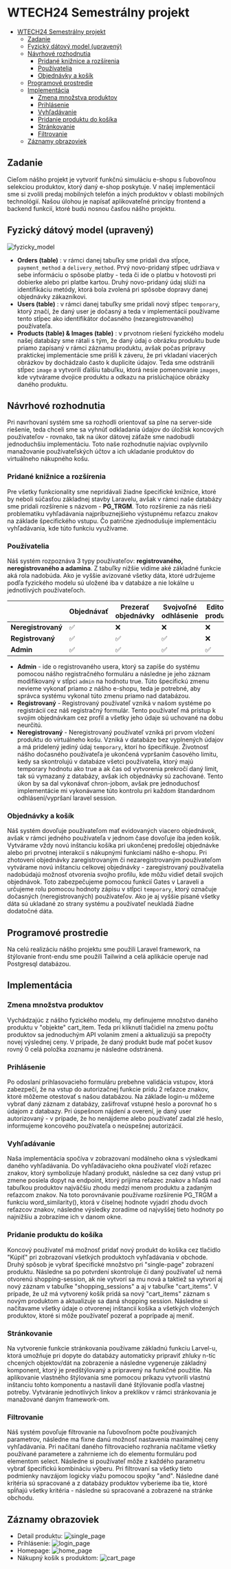 # WTECH24 Semestrálny projekt
- [WTECH24 Semestrálny projekt](#wtech24-semestrálny-projekt)
  - [Zadanie](#zadanie)
  - [Fyzický dátový model (upravený)](#fyzický-dátový-model-upravený)
  - [Návrhové rozhodnutia](#návrhové-rozhodnutia)
    - [Pridané knižnice a rozšírenia](#pridané-knižnice-a-rozšírenia)
    - [Používatelia](#používatelia)
    - [Objednávky a košík](#objednávky-a-košík)
  - [Programové prostredie](#programové-prostredie)
  - [Implementácia](#implementácia)
    - [Zmena množstva produktov](#zmena-množstva-produktov)
    - [Prihlásenie](#prihlásenie)
    - [Vyhľadávanie](#vyhľadávanie)
    - [Pridanie produktu do košíka](#pridanie-produktu-do-košíka)
    - [Stránkovanie](#stránkovanie)
    - [Filtrovanie](#filtrovanie)
  - [Záznamy obrazoviek](#záznamy-obrazoviek)

## Zadanie
Cieľom nášho projekt je vytvoriť funkčnú simuláciu e-shopu s ľubovoľnou selekciou produktov, ktorý daný e-shop poskytuje. V našej implementácií sme si zvolili predaj mobilných telefón a iných produktov v oblasti mobilných technológií. Našou úlohou je napísať aplikovateľné princípy frontend a backend funkcií, ktoré budú nosnou časťou nášho projektu. 

## Fyzický dátový model (upravený)
![fyzicky_model](/fyzicky_modelpng.png)
- **Orders (table)** : v rámci danej tabuľky sme pridali dva stĺpce, `payment_method` a `delivery_method`. Prvý novo-pridaný stĺpec udržiava v sebe informáciu o spôsobe platby - teda či ide o platbu v hotovosti pri dobierke alebo pri platbe kartou. Druhý novo-pridaný údaj slúži na identifikáciu metódy, ktorá bola zvolená pri spôsobe dopravy danej objednávky zákazníkovi.
- **Users (table)** : v rámci danej tabuľky sme pridali nový stĺpec `temporary`, ktorý značí, že daný user je dočasný a teda v implementácií používame tento stĺpec ako identifikátor dočasného (nezaregistrovaného) používateľa.
- **Products (table) & Images (table)** : v prvotnom riešení fyzického modelu našej databázy sme rátali s tým, že daný údaj o obrázku produktu bude priamo zapísaný v rámci záznamu produktu, avšak počas prípravy praktickej implementácie sme prišli k záveru, že pri vkladaní viacerých obrázkov by dochádzalo často k duplicite údajov. Teda sme odstránili stĺpec `image` a vytvorili ďalšiu tabuľku, ktorá nesie pomenovanie `images`, kde vytvárame dvojice produktu a odkazu na prislúchajúce obrázky daného produktu.
## Návrhové rozhodnutia
Pri navrhovaní systém sme sa rozhodli orientovať sa plne na server-side riešenie, teda chceli sme sa vyhnúť odkladania údajov do úložísk koncových používateľov - rovnako, tak na úkor dátovej záťaže sme nadobudli jednoduchšiu implementáciu. Toto naše rozhodnutie najviac ovplyvnilo manažovanie používateľských účtov a ich ukladanie produktov do virtuálneho nákupného košu.
### Pridané knižnice a rozšírenia
Pre všetky funkcionality sme nepridávali žiadne špecifické knižnice, ktoré by neboli súčasťou základnej stavby Laravelu, avšak v rámci naše databázy sme pridali rozšírenie s názvom - **PG_TRGM**. Toto rozšírenie za nás rieši problematiku vyhľadávania najpríbuznejšieho výstupnému reťazcu znakov na základe špecifického vstupu. Čo patrične zjednodušuje implementáciu vyhľadávania, kde túto funkciu využívame.
### Používatelia
Náš systém rozpoznáva 3 typy používateľov: **registrovaného, neregistrovaného a adamina**. Z tabuľky nižšie vidíme aké základné funkcie aká rola nadobúda. Ako je vyššie avizované všetky dáta, ktoré udržujeme podľa fyzického modelu sú uložené iba v databáze a nie lokálne u jednotlivých používateľoch.

| |Objednávať|Prezerať objednávky|Svojvoľné odhlásenie|Editovať produkty|
|---|---|---|---|---|
| **Neregistrovaný** | ✅ | ❌ | ❌ | ❌ |
| **Registrovaný** | ✅ | ✅ | ✅ | ❌ |
| **Admin** |✅ | ✅ | ✅ | ✅ |

- **Admin** - ide o registrovaného usera, ktorý sa zapíše do systému pomocou nášho registračného formuláru a následne je jeho záznam modifikovaný v stĺpci `admin` na hodnotu true. Túto špecifickú zmenu nevieme vykonať priamo z nášho e-shopu, teda je potrebné, aby správca systému vykonal túto zmenu priamo nad databázou. 
- **Registrovaný** - Registrovaný používateľ vzniká v našom systéme po registrácií cez náš registračný formulár. Tento používateľ má prístup k svojim objednávkam cez profil a všetky jeho údaje sú uchované na dobu neurčitú.
- **Neregistrovaný** - Neregistrovaný používateľ vzniká pri prvom vložení produktu do virtuálneho košu. Vzniká v databáze bez vyplnených údajov a má pridelený jediný údaj `temporary`, ktorí ho špecifikuje. Životnosť nášho dočasného používateľa je ukončená vypršaním časového limitu, kedy sa skontrolujú v databáze všetci používatelia, ktorý majú temporary hodnotu ako true a ak čas od vytvorenia prekročí daný limit, tak sú vymazaný z databázy, avšak ich objednávky sú zachované. Tento úkon by sa dal vykonávať chron-jobom, avšak pre jednoduchosť implementácie mi vykonávame túto kontrolu pri každom štandardnom odhlásení/vypršaní laravel session. 

### Objednávky a košík
Náš systém dovoľuje používateľom mať evidovaných viacero objednávok, avšak v rámci jedného používateľa v jednom čase dovoľuje iba jeden košík. Vytvárame vždy novú inštanciu košíka pri ukončenej predošlej objednávke alebo pri prvotnej interakcií s nákupnými funkciami nášho e-shopu. Pri zhotovení objednávky zaregistrovaným či nezaregistrovaným používateľom vytvárame novú inštanciu celkovej objednávky - zaregistrovaný používatelia nadobúdajú možnosť otvorenia svojho profilu, kde môžu vidieť detail svojich objednávok. Toto zabezpečujeme pomocou funkcií Gates v Laraveli a určujeme rolu pomocou hodnoty zápisu v stĺpci `temporary`, ktorý označuje dočasných (neregistrovaných) používateľov. Ako je aj vyššie písané všetky dáta sú ukladané zo strany systému a používateľ neukladá žiadne dodatočné dáta.

## Programové prostredie
Na celú realizáciu nášho projektu sme použili Laravel framework, na štýlovanie front-endu sme použili Tailwind a celá aplikácie operuje nad Postgresql databázou.

## Implementácia
### Zmena množstva produktov
Vychádzajúc z nášho fyzického modelu, my definujeme množstvo daného produktu v "objekte" cart_item. Teda pri kliknutí tlačidiel na zmenu počtu produktov sa jednoduchým API volaním zmení a aktualizujú sa prepočty novej výslednej ceny. V prípade, že daný produkt bude mať počet kusov rovný 0 celá položka zoznamu je následne odstránená. 
### Prihlásenie
Po odoslaní prihlasovacieho formuláru prebehne validácia vstupov, ktorá zabezpečí, že na vstup do autorizačnej funkcie prídu 2 reťazce znakov, ktoré môžeme otestovať s našou databázou. Na základe login-u môžeme vybrať daný záznam z databázy, zašifrovať vstupné heslo a porovnať ho s údajom z databazy. Pri úspešnom nájdení a overení, je daný user autorizovaný - v prípade, že ho nenájdeme alebo používateľ zadal zlé heslo, informujeme koncového používateľa o neúspešnej autorizácií.

### Vyhľadávanie
Naša implementácia spočíva v zobrazovaní modálneho okna s výsledkami daného vyhľadávania. Do vyhľadávacieho okna používateľ vloží reťazec znakov, ktorý symbolizuje hľadaný produkt, následne sa cez daný vstup pri zmene posiela dopyt na endpoint, ktorý prijíma reťazec znakov a hľadá nad tabuľkou produktov najväčšiu zhodu medzi menom produktu a zadaným reťazcom znakov. Na toto porovnávanie používame rozšírenie PG_TRGM a funkciu word_similarity(), ktorá v číselnej hodnote vyjadrí zhodu dvoch reťazcov znakov, následne výsledky zoradíme od najvyššej tieto hodnoty po najnižšiu a zobrazíme ich v danom okne.

### Pridanie produktu do košíka
Koncový používateľ má možnosť pridať nový produkt do košíka cez tlačidlo "Kúpiť" pri zobrazovaní všetkých produktoch vyhľadávania v obchode. Druhý spôsob je vybrať špecifické množstvo pri "single-page" zobrazení produktu. Následne sa po potvrdení skontroluje či daný používateľ už nemá otvorenú shopping-session, ak nie vytvorí sa mu nová a taktiež sa vytvorí aj nový záznam v tabuľke "shopping_sessions" a aj v tabuľke "cart_items". V prípade, že už má vytvorený košík pridá sa nový "cart_items" záznam s novým produktom a aktualizuje sa daná shopping session. Následne si načítavame všetky údaje o otvorenej inštancií košíka a všetkých vložených produktov, ktoré si môže používateľ pozerať a poprípade aj meniť. 
 
### Stránkovanie
Na vytvorenie funkcie stránkovania používame základnú funkciu Larvel-u, ktorá umožňuje pri dopyte do databázy automaticky pripraviť zhluky n-tíc chcených objektov/dát na zobrazenie a následne vygeneruje základný komponent, ktorý je predštýlovaný a pripravený na funkčné použitie. Na aplikovanie vlastného štýlovania sme pomocou príkazu vytvorili vlastnú inštanciu tohto komponentu a nastavili dané štýlovanie podľa vlastnej potreby. Vytváranie jednotlivých linkov a preklikov v rámci stránkovania je manažované daným framework-om.

### Filtrovanie
Náš systém povoľuje filtrovanie na ľubovoľnom počte používaných parametrov, následne ma fixne danú možnosť nastavenia maximálnej ceny vyhľadávania. Pri načítaní daného filtrovacieho rozhrania načítame všetky používané parametere a zahrnieme ich do elementu formuláru pod elementom select. Následne si používateľ môže z každého parametru vybrať špecifickú kombináciu výberu. Pri filtrovaní sa všetky tieto podmienky navzájom logicky viažu pomocou spojky "and". Následne dané kritéria sú spracované a z databázy produktov vyberieme iba tie, ktoré spĺňajú všetky kritéria - následne sú spracované a zobrazené na stránke obchodu.

## Záznamy obrazoviek
- Detail produktu:
![single_page](./Zadanie%202/public/images/single_page.png)
- Prihlásenie:
![login_page](./Zadanie%202/public/images/login_page.png)
- Homepage:
![home_page](./Zadanie%202/public/images/home_page.png)
- Nákupný košík s produktom:
![cart_page](./Zadanie%202/public/images/cart_page.png)
